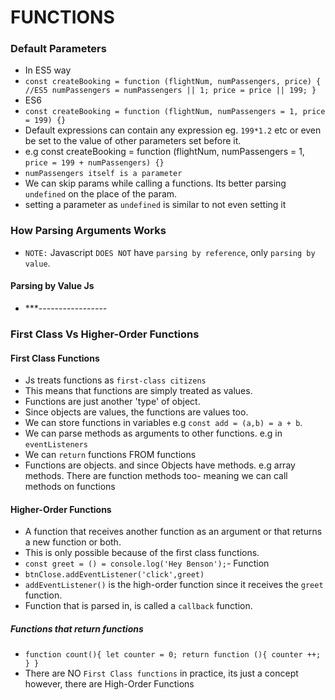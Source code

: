 # FUNCTIONS

### Default Parameters

- In ES5 way
- `const createBooking = function (flightNum, numPassengers, price) { //ES5 numPassengers = numPassengers || 1; price = price || 199; }`
- ES6
- `const createBooking = function (flightNum, numPassengers = 1, price = 199) {}`
- Default expressions can contain any expression eg. `199*1.2` etc or even be set to the value of other parameters set before it.
- e.g const createBooking = function (flightNum, numPassengers = 1, `price = 199 + numPassengers) {}`
- `numPassengers itself is a parameter`
- We can skip params while calling a functions. Its better parsing `undefined` on the place of the param.
- setting a parameter as `undefined` is similar to not even setting it

### How Parsing Arguments Works

- `NOTE:` Javascript `DOES NOT` have `parsing by reference`, only `parsing by value`.

#### Parsing by Value Js

- \*\*\*-----------------

### First Class Vs Higher-Order Functions

#### First Class Functions

- Js treats functions as `first-class citizens`
- This means that functions are simply treated as values.
- Functions are just another 'type' of object.
- Since objects are values, the functions are values too.
- We can store functions in variables e.g `const add = (a,b) = a + b`.
- We can parse methods as arguments to other functions. e.g in `eventListeners`
- We can `return` functions FROM functions
- Functions are objects. and since Objects have methods. e.g array methods. There are function methods too- meaning we can call methods on functions

#### Higher-Order Functions

- A function that receives another function as an argument or that returns a new function or both.
- This is only possible because of the first class functions.
- `const greet = () = console.log('Hey Benson');`- Function
- `btnClose.addEventListener('click',greet)`
- `addEventListener()` is the high-order function since it receives the `greet` function.
- Function that is parsed in, is called a `callback` function.

##### Functions that return functions

- `function count(){ let counter = 0; return function (){ counter ++; } }`
- There are NO `First Class functions` in practice, its just a concept however, there are High-Order Functions
